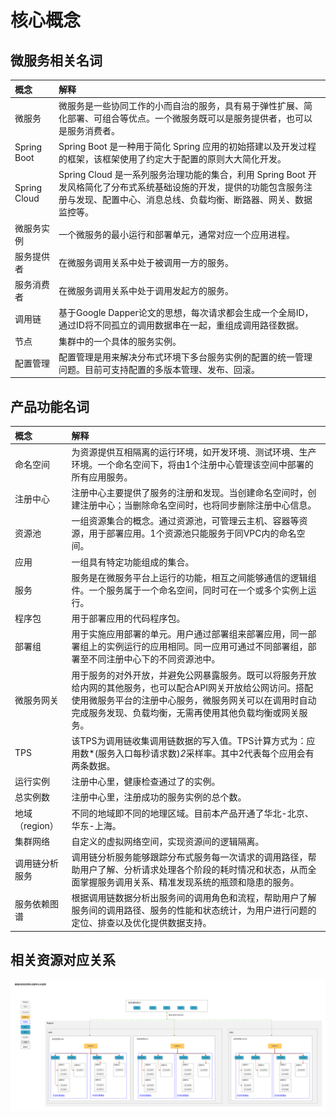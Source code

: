 # 核心概念


## 微服务相关名词


| 概念 | 解释 |
| :- | :- |
|  微服务 |  微服务是一些协同工作的小而自治的服务，具有易于弹性扩展、简化部署、可组合等优点。一个微服务既可以是服务提供者，也可以是服务消费者。 |
|  Spring Boot  |  Spring Boot 是一种用于简化 Spring 应用的初始搭建以及开发过程的框架，该框架使用了约定大于配置的原则大大简化开发。  |
|  Spring Cloud  | Spring Cloud 是一系列服务治理功能的集合，利用 Spring Boot 开发风格简化了分布式系统基础设施的开发，提供的功能包含服务注册与发现、配置中心、消息总线、负载均衡、断路器、网关、数据监控等。 |
|  微服务实例  |  一个微服务的最小运行和部署单元，通常对应一个应用进程。 |
|  服务提供者  |  在微服务调用关系中处于被调用一方的服务。 |
|  服务消费者   |  在微服务调用关系中处于调用发起方的服务。 |
|  调用链  | 基于Google Dapper论文的思想，每次请求都会生成一个全局ID，通过ID将不同孤立的调用数据串在一起，重组成调用路径数据。 |
| 节点   | 	集群中的一个具体的服务实例。  |
| 配置管理   |  配置管理是用来解决分布式环境下多台服务实例的配置的统一管理问题。目前可支持配置的多版本管理、发布、回滚。 |

	

## 产品功能名词

| 概念 | 解释 |
| :- | :- |
| 命名空间 | 为资源提供互相隔离的运行环境，如开发环境、测试环境、生产环境。一个命名空间下，将由1个注册中心管理该空间中部署的所有应用服务。 |
|  注册中心 | 注册中心主要提供了服务的注册和发现。当创建命名空间时，创建注册中心；当删除命名空间时，也将同步删除注册中心信息。|
| 资源池 | 一组资源集合的概念。通过资源池，可管理云主机、容器等资源，用于部署应用。1个资源池只能服务于同VPC内的命名空间。 |
|  应用  | 一组具有特定功能组成的集合。  |             
|  服务  | 服务是在微服务平台上运行的功能，相互之间能够通信的逻辑组件。一个服务属于一个命名空间，同时可在一个或多个实例上运行。  |  
| 程序包 | 用于部署应用的代码程序包。 |
| 部署组 | 用于实施应用部署的单元。用户通过部署组来部署应用，同一部署组上的实例运行的应用相同。同一应用可通过不同部署组，部署至不同注册中心下的不同资源池中。 |
| 微服务网关 | 用于服务的对外开放，并避免公网暴露服务。既可以将服务开放给内网的其他服务，也可以配合API网关开放给公网访问。搭配使用微服务平台的注册中心服务，微服务网关可以在调用时自动完成服务发现、负载均衡，无需再使用其他负载均衡或网关服务。 |
| TPS | 该TPS为调用链收集调用链数据的写入值。TPS计算方式为：应用数*(服务入口每秒请求数)*2*采样率。其中2代表每个应用会有两条数据。 |
| 运行实例 |注册中心里，健康检查通过了的实例。  |
| 总实例数 | 注册中心里，注册成功的服务实例的总个数。 |
|  地域（region）  | 不同的地域即不同的地理区域。目前本产品开通了华北-北京、华东-上海。 |
|  集群网络  | 自定义的虚拟网络空间，实现资源间的逻辑隔离。 |
|  调用链分析服务   |  调用链分析服务能够跟踪分布式服务每一次请求的调用路径，帮助用户了解、分析请求处理各个阶段的耗时情况和状态，从而全面掌握服务调用关系、精准发现系统的瓶颈和隐患的服务。 |
|  服务依赖图谱  | 根据调用链数据分析出服务间的调用角色和流程，帮助用户了解服务间的调用路径、服务的性能和状态统计，为用户进行问题的定位、排查以及优化提供数据支持。 |

## 相关资源对应关系
![](../../../../image/Internet-Middleware/JD-Distributed-Service-Framework/struct-region-np-cluster-app.png)

